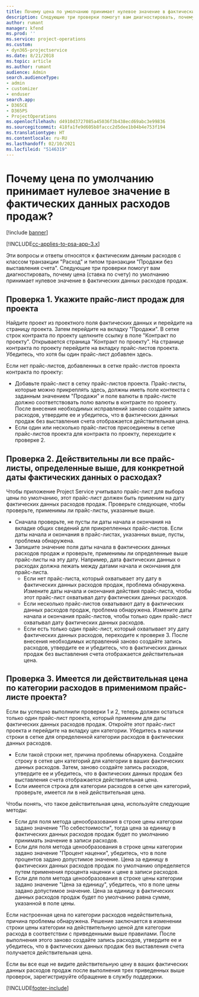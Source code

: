 ```yaml
---
title: Почему цена по умолчанию принимает нулевое значение в фактических данных расходов продаж?
description: Следующие три проверки помогут вам диагностировать, почему цена по умолчанию принимает нулевое значение в фактических данных расходов продаж.
author: rumant
manager: kfend
ms.prod: ''
ms.service: project-operations
ms.custom:
- dyn365-projectservice
ms.date: 8/21/2018
ms.topic: article
ms.author: rumant
audience: Admin
search.audienceType:
- admin
- customizer
- enduser
search.app:
- D365CE
- D365PS
- ProjectOperations
ms.openlocfilehash: d4910d3727085a45036f3b438ecd69abc3e99836
ms.sourcegitcommit: 418fa1fe9d605b8faccc2d5dee1b04b4e753f194
ms.translationtype: HT
ms.contentlocale: ru-RU
ms.lasthandoff: 02/10/2021
ms.locfileid: "5146319"
---
```

# <a name="why-is-the-price-defaulting-to-zero-on-expense-sales-actuals"></a>Почему цена по умолчанию принимает нулевое значение в фактических данных расходов продаж?

[!include [banner](../includes/psa-now-project-operations.md)]

[!INCLUDE[cc-applies-to-psa-app-3.x](../includes/cc-applies-to-psa-app-3x.md)]

Эти вопросы и ответы относятся к фактическим данным расходов с классом транзакции "Расход" и типом транзакции "Продажи без выставления счета". Следующие три проверки помогут вам диагностировать, почему цена (ставка по счету) по умолчанию принимает нулевое значение в фактических данных расходов продаж.

## <a name="check-1-identify-the-sales-price-list-for-project"></a>Проверка 1. Укажите прайс-лист продаж для проекта

Найдите проект из проектного поля фактических данных и перейдите на страницу проекта. Затем перейдите на вкладку "Продажи". В сетке строк контракта по проекту щелкните ссылку в поле "Контракт по проекту". Открывается страница "Контракт по проекту". На странице контракта по проекту перейдите на вкладку прайс-листов проекта. Убедитесь, что хотя бы один прайс-лист добавлен здесь.

Если нет прайс-листов, добавленных в сетке прайс-листов проекта контракта по проекту:

- Добавьте прайс-лист в сетку прайс-листов проекта. Прайс-листы, которые можно прикреплять здесь, должны иметь поле контекста с заданным значением "Продажи" и поле валюты в прайс-листе должно соответствовать полю валюты в контракте по проекту. После внесения необходимых исправлений заново создайте запись расходов, утвердите ее и убедитесь, что в фактических данных продаж без выставления счета отображается действительная цена.
- Если один или несколько прайс-листов присоединены в сетке прайс-листов проекта для контракта по проекту, переходите к проверке 2.

## <a name="check-2-are-any-of-the-price-lists-identified-above-valid-for-the-specific-date-of-the-expense-actual"></a>Проверка 2. Действительны ли все прайс-листы, определенные выше, для конкретной даты фактических данных о расходах?

Чтобы приложение Project Service учитывало прайс-лист для выбора цены по умолчанию, этот прайс-лист должен быть применим на дату фактических данных расходов продаж. Проверьте следующее, чтобы проверьте, применимы ли прайс-листы, указанные выше.

- Сначала проверьте, не пусты ли даты начала и окончания на вкладке общих сведений для прикрепленных прайс-листов. Если даты начала и окончания в прайс-листах, указанных выше, пусты, проблема обнаружена. 
- Запишите значение поля даты начала в фактических данных расходов продаж и проверьте, применимы ли определенные выше прайс-листы на эту дату. Например, дата фактических данных о расходах должна лежать между датами начала и окончания для прайс-листа. 
    - Если нет прайс-листа, который охватывает эту дату в фактических данных расходов продаж, проблема обнаружена. Измените даты начала и окончания действия прайс-листа, чтобы этот прайс-лист охватывал дату фактических данных расходов. 
    - Если несколько прайс-листов охватывают дату в фактических данных расходов продаж, проблема обнаружена. Измените даты начала и окончания прайс-листов, чтобы только один прайс-лист охватывал дату фактических данных расходов. 
    - Если есть только один прайс-лист, который охватывает эту дату фактических данных расходов, переходите к проверке 3.
После внесения необходимых исправлений заново создайте запись расходов, утвердите ее и убедитесь, что в фактических данных продаж без выставления счета отображается действительная цена.

## <a name="check-3-is-there-a-valid-price-for-the-expense-category-in-the-applicable-project-price-list"></a>Проверка 3. Имеется ли действительная цена по категории расходов в применимом прайс-листе проекта? 

Если вы успешно выполнили проверки 1 и 2, теперь должен остаться только один прайс-лист проекта, который применим для даты фактических данных расходов продаж. Откройте этот прайс-лист проекта и перейдите на вкладку цен категории. Убедитесь в наличии строки в сетке для определенной категории расходов в фактических данных расходов.
 
- Если такой строки нет, причина проблемы обнаружена. Создайте строку в сетке цен категорий для категории в ваших фактических данных расходов. Затем, заново создайте запись расходов, утвердите ее и убедитесь, что в фактических данных продаж без выставления счета отображается действительная цена. 
- Если имеется строка для категории расходов в сетке цен категорий, проверьте, имеется ли в ней действительная цена.

Чтобы понять, что такое действительная цена, используйте следующие методы:

- Если для поля метода ценообразования в строке цены категории задано значение "По себестоимости", тогда цена за единицу в фактических данных расходов продаж будет по умолчанию принимать значение в записи расходов.
- Если для поля метода ценообразования в строке цены категории задано значение "Процент наценки", убедитесь, что в поле процентов задано допустимое значение. Цена за единицу в фактических данных расходов продаж по умолчанию определяется путем применения процента наценки к цене в записи расходов.
- Если для поля метода ценообразования в строке цены категории задано значение "Цена за единицу", убедитесь, что в поле цены задано допустимое значение. Цена за единицу в фактических данных расходов продаж будет по умолчанию равна сумме, указанной в поле цены.

Если настроенная цена по категории расходов недействительна, причина проблемы обнаружена. Решение заключается в изменении строки цены категории на действительную ценой для категории расхода в соответствии с приведенными выше правилами. После выполнения этого заново создайте запись расходов, утвердите ее и убедитесь, что в фактических данных продаж без выставления счета получается действительная цена.

Если вы все еще не видите действительную цену в ваших фактических данных расходов продаж после выполнения трех приведенных выше проверок, зарегистрируйте обращение в службу поддержки.




[!INCLUDE[footer-include](../includes/footer-banner.md)]